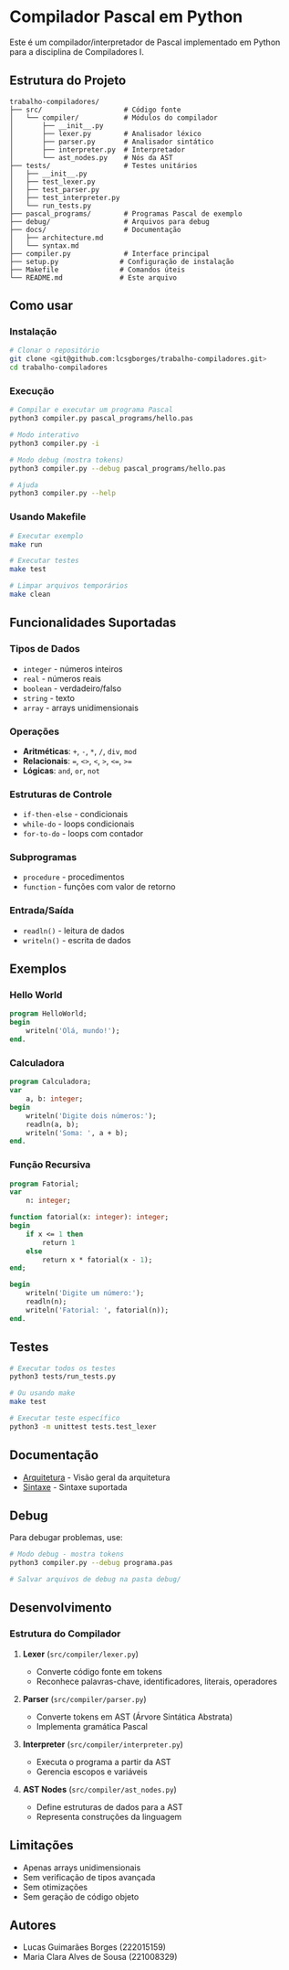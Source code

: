 # Compilador Pascal em Python

Este é um compilador/interpretador de Pascal implementado em Python para a disciplina de Compiladores I.

## Estrutura do Projeto

```
trabalho-compiladores/
├── src/                    # Código fonte
│   └── compiler/           # Módulos do compilador
│       ├── __init__.py
│       ├── lexer.py        # Analisador léxico
│       ├── parser.py       # Analisador sintático
│       ├── interpreter.py  # Interpretador
│       └── ast_nodes.py    # Nós da AST
├── tests/                  # Testes unitários
│   ├── __init__.py
│   ├── test_lexer.py
│   ├── test_parser.py
│   ├── test_interpreter.py
│   └── run_tests.py
├── pascal_programs/        # Programas Pascal de exemplo
├── debug/                  # Arquivos para debug
├── docs/                   # Documentação
│   ├── architecture.md
│   └── syntax.md
├── compiler.py             # Interface principal
├── setup.py               # Configuração de instalação
├── Makefile               # Comandos úteis
└── README.md              # Este arquivo
```

## Como usar

### Instalação

```bash
# Clonar o repositório
git clone <git@github.com:lcsgborges/trabalho-compiladores.git>
cd trabalho-compiladores
```

### Execução

```bash
# Compilar e executar um programa Pascal
python3 compiler.py pascal_programs/hello.pas

# Modo interativo
python3 compiler.py -i

# Modo debug (mostra tokens)
python3 compiler.py --debug pascal_programs/hello.pas

# Ajuda
python3 compiler.py --help
```

### Usando Makefile

```bash
# Executar exemplo
make run

# Executar testes
make test

# Limpar arquivos temporários
make clean
```

## Funcionalidades Suportadas

### Tipos de Dados
- `integer` - números inteiros
- `real` - números reais
- `boolean` - verdadeiro/falso
- `string` - texto
- `array` - arrays unidimensionais

### Operações
- **Aritméticas**: `+`, `-`, `*`, `/`, `div`, `mod`
- **Relacionais**: `=`, `<>`, `<`, `>`, `<=`, `>=`
- **Lógicas**: `and`, `or`, `not`

### Estruturas de Controle
- `if-then-else` - condicionais
- `while-do` - loops condicionais
- `for-to-do` - loops com contador

### Subprogramas
- `procedure` - procedimentos
- `function` - funções com valor de retorno

### Entrada/Saída
- `readln()` - leitura de dados
- `writeln()` - escrita de dados

## Exemplos

### Hello World
```pascal
program HelloWorld;
begin
    writeln('Olá, mundo!');
end.
```

### Calculadora
```pascal
program Calculadora;
var
    a, b: integer;
begin
    writeln('Digite dois números:');
    readln(a, b);
    writeln('Soma: ', a + b);
end.
```

### Função Recursiva
```pascal
program Fatorial;
var
    n: integer;

function fatorial(x: integer): integer;
begin
    if x <= 1 then
        return 1
    else
        return x * fatorial(x - 1);
end;

begin
    writeln('Digite um número:');
    readln(n);
    writeln('Fatorial: ', fatorial(n));
end.
```

## Testes

```bash
# Executar todos os testes
python3 tests/run_tests.py

# Ou usando make
make test

# Executar teste específico
python3 -m unittest tests.test_lexer
```

## Documentação

- [Arquitetura](docs/architecture.md) - Visão geral da arquitetura
- [Sintaxe](docs/syntax.md) - Sintaxe suportada

## Debug

Para debugar problemas, use:

```bash
# Modo debug - mostra tokens
python3 compiler.py --debug programa.pas

# Salvar arquivos de debug na pasta debug/
```

## Desenvolvimento

### Estrutura do Compilador

1. **Lexer** (`src/compiler/lexer.py`)
   - Converte código fonte em tokens
   - Reconhece palavras-chave, identificadores, literais, operadores

2. **Parser** (`src/compiler/parser.py`)
   - Converte tokens em AST (Árvore Sintática Abstrata)
   - Implementa gramática Pascal

3. **Interpreter** (`src/compiler/interpreter.py`)
   - Executa o programa a partir da AST
   - Gerencia escopos e variáveis

4. **AST Nodes** (`src/compiler/ast_nodes.py`)
   - Define estruturas de dados para a AST
   - Representa construções da linguagem

## Limitações

- Apenas arrays unidimensionais
- Sem verificação de tipos avançada
- Sem otimizações
- Sem geração de código objeto

## Autores

- Lucas Guimarães Borges (222015159)
- Maria Clara Alves de Sousa (221008329)
